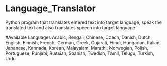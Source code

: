 # Language_Translator
Python program that translates entered text into target language, speak the translated text and also translates speech into target language 

#Available Languages
Arabic, Bengali, Chinese, Czech, Danish, Dutch, English, Finnish, French, German, Greek, Gujarati, Hindi, Hungarian, Italian, Japanese, Kannada, Korean, Malayalam, Marathi, Norwegian, Polish, Portuguese, Punjabi, Russian, Spanish, Twedish, Tamil, Telugu, Turkish, Urdu
